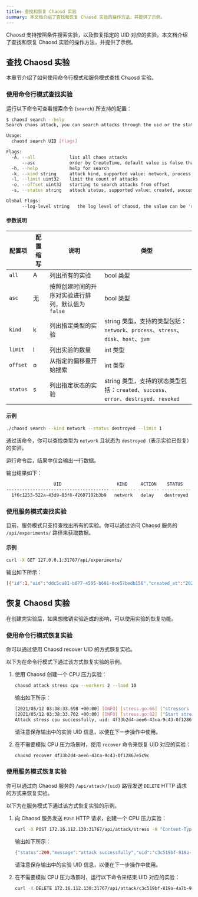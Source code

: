 ```yaml
---
title: 查找和恢复 Chaosd 实验
summary: 本文档介绍了查找和恢复 Chaosd 实验的操作方法，并提供了示例。
---
```


Chaosd 支持按照条件搜索实验，以及恢复指定的 UID 对应的实验。本文档介绍了查找和恢复 Chaosd 实验的操作方法，并提供了示例。

## 查找 Chaosd 实验

本章节介绍了如何使用命令行模式和服务模式查找 Chaosd 实验。

### 使用命令行模式查找实验

运行以下命令可查看搜索命令 (`search`) 所支持的配置：

```bash
$ chaosd search --help
Search chaos attack, you can search attacks through the uid or the state of the attack

Usage:
  chaosd search UID [flags]

Flags:
  -A, --all             list all chaos attacks
      --asc             order by CreateTime, default value is false that means order by CreateTime desc
  -h, --help            help for search
  -k, --kind string     attack kind, supported value: network, process, stress, disk, host, jvm
  -l, --limit uint32    limit the count of attacks
  -o, --offset uint32   starting to search attacks from offset
  -s, --status string   attack status, supported value: created, success, error, destroyed, revoked

Global Flags:
      --log-level string   the log level of chaosd, the value can be 'debug', 'info', 'warn' and 'error'
```

#### 参数说明

| 配置项      | 配置缩写 | 说明                            | 类型                                                                    |
| -------- | ---- | ----------------------------- | --------------------------------------------------------------------- |
| `all`    | A    | 列出所有的实验                       | bool 类型                                                               |
| `asc`    | 无    | 按照创建时间的升序对实验进行排列，默认值为 `false` | bool 类型                                                               |
| `kind`   | k    | 列出指定类型的实验                     | string 类型，支持的类型包括：`network`、`process`、`stress`、`disk`、`host`、`jvm`    |
| `limit`  | l    | 列出实验的数量                       | int 类型                                                                |
| `offset` | o    | 从指定的偏移量开始搜索                   | int 类型                                                                |
| `status` | s    | 列出指定状态的实验                     | string 类型，支持的状态类型包括：`created`、`success`、`error`、`destroyed`、`revoked` |

#### 示例

```bash
./chaosd search --kind network --status destroyed --limit 1
```

通过该命令，你可以查找类型为 `network` 且状态为 `destroyed`（表示实验已恢复）的实验。

运行命令后，结果中仅会输出一行数据。

输出结果如下：

```bash
                  UID                     KIND     ACTION    STATUS            CREATE TIME                                                                                                                  CONFIGURATION
--------------------------------------- --------- -------- ----------- --------------------------- ---------------------------------------------------------------------------------------------------------------------------------------------------------------------------------------------------------------------------------
  1f6c1253-522a-43d9-83f8-42607102b3b9   network   delay    destroyed   2021-11-02T15:14:07+08:00   {"schedule":"","duration":"","action":"delay","kind":"network","uid":"1f6c1253-522a-43d9-83f8-42607102b3b9","latency":"2s","jitter":"0ms","correlation":"0","device":"eth0","ip-address":"220.181.38.251","ip-protocol":"all"}
```

### 使用服务模式查找实验

目前，服务模式只支持查找出所有的实验。你可以通过访问 Chaosd 服务的 `/api/experiments/` 路径来获取数据。

#### 示例

```bash
curl -X GET 127.0.0.1:31767/api/experiments/
```

输出如下所示：

```bash
[{"id":1,"uid":"ddc5ca81-b677-4595-b691-0ce57bedb156","created_at":"2021-10-18T16:01:18.563542491+08:00","updated_at":"2021-10-18T16:07:27.87111393+08:00","status":"success","kind":"stress","action":"mem","recover_command":"{\"schedule\":\"\",\"duration\":\"\",\"action\":\"mem\",\"kind\":\"stress\",\"uid\":\"ddc5ca81-b677-4595-b691-0ce57bedb156\",\"Load\":0,\"Workers\":0,\"Size\":\"100MB\",\"Options\":null,\"StressngPid\":0}","launch_mode":"svr"}]
```

## 恢复 Chaosd 实验

在创建完实验后，如果想撤销实验造成的影响，可以使用实验的恢复功能。

### 使用命令行模式恢复实验

你可以通过使用 Chaosd recover UID 的方式恢复实验。

以下为在命令行模式下通过该方式恢复实验的示例。

1. 使用 Chaosd 创建一个 CPU 压力实验：

   ```bash
   chaosd attack stress cpu --workers 2 --load 10
   ```

   输出如下所示：

   ```bash
   [2021/05/12 03:38:33.698 +00:00] [INFO] [stress.go:66] ["stressors normalize"] [arguments=" --cpu 2 --cpu-load 10"]
   [2021/05/12 03:38:33.702 +00:00] [INFO] [stress.go:82] ["Start stress-ng process successfully"] [command="/usr/bin/stress-ng --cpu 2 --cpu-load 10"] [Pid=27483]
   Attack stress cpu successfully, uid: 4f33b2d4-aee6-43ca-9c43-0f12867e5c9c
   ```

   请注意保存输出中的实验 UID 信息，以便在下一步操作中使用。

2. 在不需要模拟 CPU 压力场景时，使用 `recover` 命令来恢复 UID 对应的实验：

   ```bash
   chaosd recover 4f33b2d4-aee6-43ca-9c43-0f12867e5c9c
   ```

### 使用服务模式恢复实验

你可以通过向 Chaosd 服务的 `/api/attack/{uid}` 路径发送 `DELETE` HTTP 请求的方式来恢复实验。

以下为在服务模式下通过该方式恢复实验的示例。

1. 向 Chaosd 服务发送 `POST` HTTP 请求，创建一个 CPU 压力实验：

   ```bash
   curl -X POST 172.16.112.130:31767/api/attack/stress -H "Content-Type:application/json" -d '{"load":10, "action":"cpu","workers":1}'
   ```

   输出如下所示：

   ```bash
   {"status":200,"message":"attack successfully","uid":"c3c519bf-819a-4a7b-97fb-e3d0814481fa"}
   ```

   请注意保存输出中的实验 UID 信息，以便在下一步操作中使用。

2. 在不需要模拟 CPU 压力场景时，运行以下命令来结束 UID 对应的实验：

   ```bash
   curl -X DELETE 172.16.112.130:31767/api/attack/c3c519bf-819a-4a7b-97fb-e3d0814481fa
   ```
